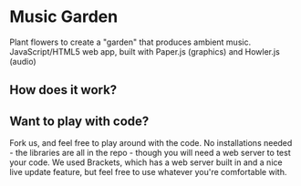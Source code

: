 # Music Garden
Plant flowers to create a "garden" that produces ambient music. JavaScript/HTML5 web app, built with Paper.js (graphics) and Howler.js (audio)

## How does it work? 


## Want to play with code?
Fork us, and feel free to play around with the code. No installations needed - the libraries are all in the repo - though you will need a web server to test your code. We used Brackets, which has a web server built in and a nice live update feature, but feel free to use whatever you're comfortable with.
